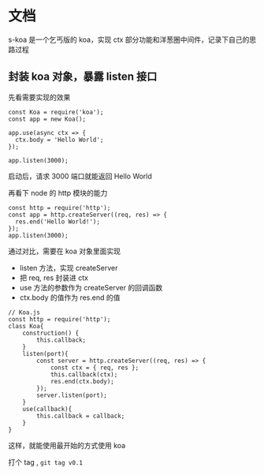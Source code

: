 # 文档

s-koa 是一个乞丐版的 koa，实现 ctx 部分功能和洋葱圈中间件，记录下自己的思路过程

## 封装 koa 对象，暴露 listen 接口

先看需要实现的效果

```
const Koa = require('koa');
const app = new Koa();

app.use(async ctx => {
  ctx.body = 'Hello World';
});

app.listen(3000);
```

启动后，请求 3000 端口就能返回 Hello World

再看下 node 的 http 模块的能力

```
const http = require('http');
const app = http.createServer((req, res) => {
  res.end('Hello World!');
});
app.listen(3000);
```

通过对比，需要在 koa 对象里面实现

- listen 方法，实现 createServer
- 把 req, res 封装进 ctx
- use 方法的参数作为 createServer 的回调函数
- ctx.body 的值作为 res.end 的值

```
// Koa.js
const http = require('http');
class Koa{
    construction() {
        this.callback;
    }
    listen(port){
        const server = http.createServer((req, res) => {
            const ctx = { req, res };
            this.callback(ctx);
            res.end(ctx.body);
        });
        server.listen(port);
    }
    use(callback){
        this.callback = callback;
    }
}
```

这样，就能使用最开始的方式使用 koa   
   
打个 tag , `git tag v0.1`


































